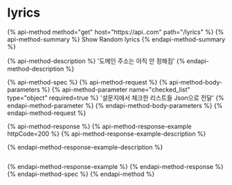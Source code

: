 # lyrics

{% api-method method="get" host="https://api..com" path="/lyrics" %}
{% api-method-summary %}
Show Random lyrics
{% endapi-method-summary %}

{% api-method-description %}
'도메인 주소는 아직 안 정해짐'
{% endapi-method-description %}

{% api-method-spec %}
{% api-method-request %}
{% api-method-body-parameters %}
{% api-method-parameter name="checked\_list" type="object" required=true %}
'설문지에서 체크한 리스트들 Json으로 전달'
{% endapi-method-parameter %}
{% endapi-method-body-parameters %}
{% endapi-method-request %}

{% api-method-response %}
{% api-method-response-example httpCode=200 %}
{% api-method-response-example-description %}

{% endapi-method-response-example-description %}

```

```
{% endapi-method-response-example %}
{% endapi-method-response %}
{% endapi-method-spec %}
{% endapi-method %}



